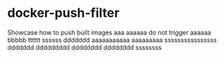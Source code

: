 # docker-push-filter
Showcase how to push built images
aaa
aaaaaa
do not trigger
aaaaaa
bbbbb
tttttt
ssssss
ddddddd
aaaaaaaaaaa
aaaaaaaaa
ssssssssssssssss
ddddddd
ddddddddd
dddddddd
dddddddd
ssssssss
